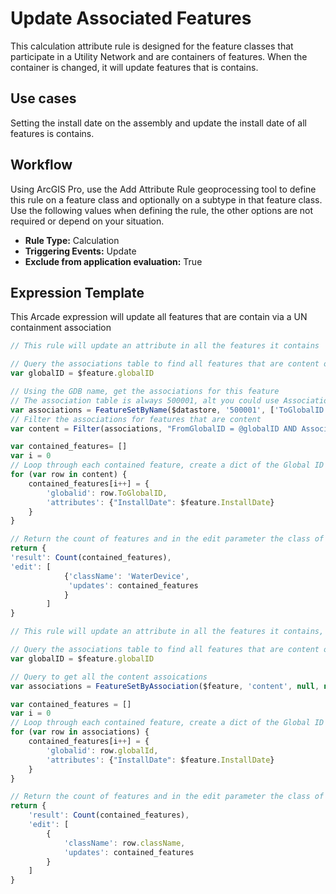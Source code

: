 # Update Associated Features

This calculation attribute rule is designed for the feature classes that participate in a Utility Network and are containers of features.  When the container is changed, it will update features that is contains.

## Use cases

Setting the install date on the assembly and update the install date of all features is contains.

## Workflow

Using ArcGIS Pro, use the Add Attribute Rule geoprocessing tool to define this rule on a feature class and optionally on a subtype in that feature class.  Use the following values when defining the rule, the other options are not required or depend on your situation.
  
  - **Rule Type:** Calculation
  - **Triggering Events:** Update
  - **Exclude from application evaluation:** True


## Expression Template

This Arcade expression will update all features that are contain via a UN containment association

```js
// This rule will update an attribute in all the features it contains

// Query the associations table to find all features that are content of feature.
var globalID = $feature.globalID

// Using the GDB name, get the associations for this feature
// The association table is always 500001, alt you could use Associations
var associations = FeatureSetByName($datastore, '500001', ['ToGlobalID','FromGlobalID','AssociationType'], false)
// Filter the associations for features that are content
var content = Filter(associations, "FromGlobalID = @globalID AND AssociationType = 2")

var contained_features= []
var i = 0
// Loop through each contained feature, create a dict of the Global ID and the new install date
for (var row in content) {
    contained_features[i++] = {
        'globalid': row.ToGlobalID,
        'attributes': {"InstallDate": $feature.InstallDate}    
    }
}

// Return the count of features and in the edit parameter the class of features to update and the list of updates
return {
'result': Count(contained_features),
'edit': [
            {'className': 'WaterDevice',
             'updates': contained_features
            } 
        ]
}
```


```js
// This rule will update an attribute in all the features it contains, requires ArcGIS Pro 2.5

// Query the associations table to find all features that are content of feature.
var globalID = $feature.globalID

// Query to get all the content assoications
var associations = FeatureSetByAssociation($feature, 'content', null, null, ['*'], false);

var contained_features = []
var i = 0
// Loop through each contained feature, create a dict of the Global ID and the new install date
for (var row in associations) {
    contained_features[i++] = {
        'globalid': row.globalId,
        'attributes': {"InstallDate": $feature.InstallDate}
    }
}

// Return the count of features and in the edit parameter the class of features to update and the list of updates
return {
    'result': Count(contained_features),
    'edit': [
        {
            'className': row.className,
            'updates': contained_features
        }
    ]
}
```